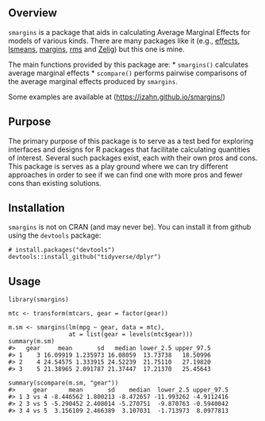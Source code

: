 <!-- README.md is generated from README.Rmd. Please edit that file -->
Overview
--------

`smargins` is a package that aids in calculating Average Marginal
Effects for models of various kinds. There are many packages like it
(e.g., [effects](https://cran.rstudio.com/web/packages/effects/),
[lsmeans](https://cran.rstudio.com/web/packages/lsmeans/),
[margins](https://cran.rstudio.com/web/packages/margins/),
[rms](https://cran.rstudio.com/web/packages/rms/) and
[Zelig](https://cran.rstudio.com/web/packages/Zelig/)) but this one is
mine.

The main functions provided by this package are: \* `smargins()`
calculates average marginal effects \* `scompare()` performs pairwise
comparisons of the average marginal effects produced by `smargins`.

Some examples are available at (<https://izahn.github.io/smargins/>)

Purpose
-------

The primary purpose of this package is to serve as a test bed for
exploring interfaces and designs for R packages that facilitate
calculating quantities of interest. Several such packages exist, each
with their own pros and cons. This package is serves as a play ground
where we can try different approaches in order to see if we can find one
with more pros and fewer cons than existing solutions.

Installation
------------

`smargins` is not on CRAN (and may never be). You can install it from
github using the `devtools` package:

    # install.packages("devtools")
    devtools::install_github("tidyverse/dplyr")

Usage
-----

    library(smargins)

    mtc <- transform(mtcars, gear = factor(gear))

    m.sm <- smargins(lm(mpg ~ gear, data = mtc),
                     at = list(gear = levels(mtc$gear)))
    summary(m.sm)
    #>   gear     mean       sd   median lower_2.5 upper_97.5
    #> 1    3 16.09919 1.235973 16.08059  13.73738   18.50996
    #> 2    4 24.54575 1.333915 24.52239  21.75110   27.19820
    #> 3    5 21.38965 2.091787 21.37447  17.21370   25.45643

    summary(scompare(m.sm, "gear"))
    #>     gear      mean       sd    median  lower_2.5 upper_97.5
    #> 1 3 vs 4 -8.446562 1.800213 -8.472657 -11.993262 -4.9112416
    #> 2 3 vs 5 -5.290452 2.408014 -5.270751  -9.870763 -0.5940042
    #> 3 4 vs 5  3.156109 2.466389  3.107031  -1.713973  8.0977813
